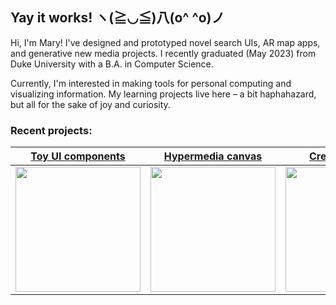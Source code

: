 ## Yay it works! ヽ(≧◡≦)八(o^ ^o)ノ

Hi, I'm Mary! I've designed and prototyped novel search UIs, AR map apps, and generative new media projects. I recently graduated (May 2023) from Duke University with a B.A. in Computer Science. 

Currently, I'm interested in making tools for personal computing and visualizing information. My learning projects live here – a bit haphahazard, but all for the sake of joy and curiosity. 

### Recent projects:
<div>

  |<a href="https://github.com/merryvj/toy-components-react"> Toy UI components </a>  | <a href="https://github.com/merryvj/arena-explorer"> Hypermedia canvas </a> | <a href="https://github.com/merryvj/movingsoup"> Creative coding </a> |
| ------------- | ------------- | ------------- |
| <img height="200" src="https://github.com/merryvj/merryvj/assets/41601131/adc58d64-079f-4e99-993b-8d10bba67cbc"/> | <img height="200" src="https://github.com/merryvj/merryvj/assets/41601131/feac3394-9726-4349-b8ae-55518693b75a"/> | <img height="200" src="https://github.com/merryvj/merryvj/assets/41601131/4c968b5e-6114-4894-b188-51f44efe7ea2"/> |


  
</div>
